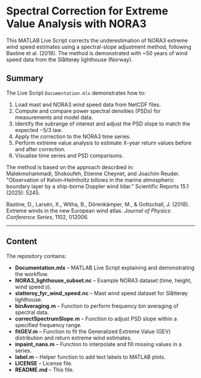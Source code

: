 # Spectral Correction for Extreme Value Analysis with NORA3  

This MATLAB Live Script corrects the underestimation of NORA3 extreme wind speed estimates using a spectral-slope adjustment method, following Bastine et al. (2018). The method is demonstrated with ~50 years of wind speed data from the Slåtterøy lighthouse (Norway).  

## Summary  

The Live Script `Documentation.mlx` demonstrates how to:  

1. Load mast and NORA3 wind speed data from NetCDF files.  
2. Compute and compare power spectral densities (PSDs) for measurements and model data.  
3. Identify the subrange of interest and adjust the PSD slope to match the expected −5/3 law.  
4. Apply the correction to the NORA3 time series.  
5. Perform extreme value analysis to estimate X-year return values before and after correction.  
6. Visualise time series and PSD comparisons.  

The method is based on the approach described in:  
Malekmohammadi, Shokoufeh, Etienne Cheynet, and Joachim Reuder. "Observation of Kelvin–Helmholtz billows in the marine atmospheric boundary layer by a ship-borne Doppler wind lidar." Scientific Reports 15.1 (2025): 5245.

Bastine, D., Larsén, X., Witha, B., Dörenkämper, M., & Gottschall, J. (2018). Extreme winds in the new European wind atlas. *Journal of Physics: Conference Series*, 1102, 012006.  

---

## Content  

The repository contains:  

- **Documentation.mlx** – MATLAB Live Script explaining and demonstrating the workflow.  
- **NORA3_lighthouse_subset.nc** – Example NORA3 dataset (time, height, wind speed `U`).  
- **slatteroy_fyr_wind_speed.nc** – Mast wind speed dataset for Slåtterøy lighthouse.  
- **binAveraging.m** – Function to perform frequency bin averaging of spectral data.  
- **correctSpectrumSlope.m** – Function to adjust PSD slope within a specified frequency range.  
- **fitGEV.m** – Function to fit the Generalized Extreme Value (GEV) distribution and return extreme wind estimates.  
- **inpaint_nans.m** – Function to interpolate and fill missing values in a series.  
- **label.m** – Helper function to add text labels to MATLAB plots.  
- **LICENSE** – License file.  
- **README.md** – This file.  
